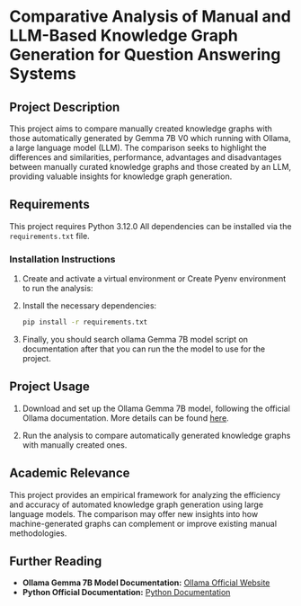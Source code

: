# Comparative Analysis of Manual and LLM-Based Knowledge Graph Generation for Question Answering Systems

## Project Description
This project aims to compare manually created knowledge graphs with those automatically generated by Gemma 7B V0 which running with Ollama, a large language model (LLM). The comparison seeks to highlight the differences and similarities, performance, advantages and disadvantages between manually curated knowledge graphs and those created by an LLM, providing valuable insights for knowledge graph generation.

## Requirements
This project requires Python 3.12.0 All dependencies can be installed via the `requirements.txt` file.

### Installation Instructions
1. Create and activate a virtual environment or Create Pyenv environment to run the analysis:

2. Install the necessary dependencies:
    ```bash
    pip install -r requirements.txt
    ```
3. Finally, you should search ollama Gemma 7B model script on documentation after that you can run the the model to use for the project.

## Project Usage
1. Download and set up the Ollama Gemma 7B model, following the official Ollama documentation. More details can be found [here](https://ollama.com/).

2. Run the analysis to compare automatically generated knowledge graphs with manually created ones.

## Academic Relevance
This project provides an empirical framework for analyzing the efficiency and accuracy of automated knowledge graph generation using large language models. The comparison may offer new insights into how machine-generated graphs can complement or improve existing manual methodologies.

## Further Reading
- **Ollama Gemma 7B Model Documentation:** [Ollama Official Website](https://ollama.com)
- **Python Official Documentation:** [Python Documentation](https://docs.python.org/3/)
